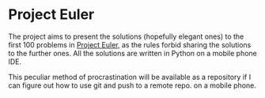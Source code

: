 # Project Euler

The project aims to present the solutions (hopefully elegant ones) to the first 100 problems in [Project Euler](https://projecteuler.net), as the rules forbid sharing the solutions to the further ones. All the solutions are written in Python on a mobile phone IDE.

This peculiar method of procrastination will be available as a repository if I can figure out how to use git and push to a remote repo. on a mobile phone.



